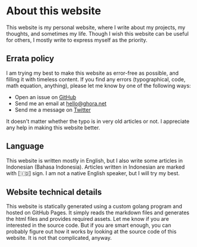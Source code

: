 # About this website

This website is my personal website, where I write about my projects, my thoughts, and sometimes my life.
Though I wish this website can be useful for others, I mostly write to express myself as the priority.

## Errata policy

I am trying my best to make this website as error-free as possible, and filling it with timeless content.
If you find any errors (typographical, code, math equation, anything), please let me know by one of the following ways:
- Open an issue on [GitHub](//github.com/ariaghora/ariaghora.github.io/issues)
- Send me an email at [hello@ghora.net](mailto:hello@ghora.net)
- Send me a message on [Twitter](//twitter.com/aria_ghora)

It doesn't matter whether the typo is in very old articles or not.
I appreciate any help in making this website better.

## Language

This website is written mostly in English, but I also write some articles in Indonesian (Bahasa Indonesia).
Articles written in Indonesian are marked with [🇮🇩] sign.
I am not a native English speaker, but I will try my best.

## Website technical details

This website is statically generated using a custom golang program and hosted on GitHub Pages. 
It simply reads the markdown files and generates the html files and provides required assets.
Let me know if you are interested in the source code.
But if you are smart enough, you can probably figure out how it works by looking at the source code of this website.
It is not that complicated, anyway.